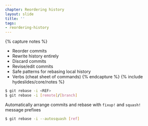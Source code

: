 ```yaml
---
chapter: Reordering history
layout: slide
title: ''
tags:
- reordering-history
---
```


{% capture notes %}
* Reorder commits
* Rewrite history entirely
* Discard commits
* Revise/edit commits
* Safe patterns for rebasing local history
* Verbs (cheat sheet of commands)
{% endcapture %}
{% include hydeslides/core/notes %}

```bash
$ git rebase -i <REF>
$ git rebase -i [remote]/[branch]
```

Automatically arrange commits and rebase with `fixup!` and `squash!` message prefixes

```bash
$ git rebase -i --autosquash [ref]
```
